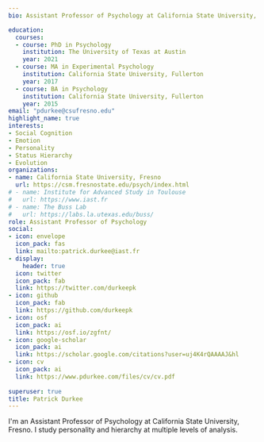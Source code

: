 ```yaml
---
bio: Assistant Professor of Psychology at California State University, Fresno. My research interests include emotion, social cognition, personality, and evolution.

education:
  courses:
  - course: PhD in Psychology
    institution: The University of Texas at Austin
    year: 2021
  - course: MA in Experimental Psychology
    institution: California State University, Fullerton
    year: 2017
  - course: BA in Psychology
    institution: California State University, Fullerton
    year: 2015
email: "pdurkee@csufresno.edu"
highlight_name: true
interests:
- Social Cognition
- Emotion
- Personality
- Status Hierarchy
- Evolution
organizations:
- name: California State University, Fresno
  url: https://csm.fresnostate.edu/psych/index.html
# - name: Institute for Advanced Study in Toulouse
#   url: https://www.iast.fr
# - name: The Buss Lab
#   url: https://labs.la.utexas.edu/buss/
role: Assistant Professor of Psychology
social:
- icon: envelope
  icon_pack: fas
  link: mailto:patrick.durkee@iast.fr
- display:
    header: true
  icon: twitter
  icon_pack: fab
  link: https://twitter.com/durkeepk
- icon: github
  icon_pack: fab
  link: https://github.com/durkeepk
- icon: osf
  icon_pack: ai
  link: https://osf.io/zgfnt/
- icon: google-scholar
  icon_pack: ai
  link: https://scholar.google.com/citations?user=uj4K4rQAAAAJ&hl
- icon: cv
  icon_pack: ai
  link: https://www.pdurkee.com/files/cv/cv.pdf
  
superuser: true
title: Patrick Durkee
---
```

I'm an Assistant Professor of Psychology at California State University, Fresno. I study personality and hierarchy at multiple levels of analysis. 

